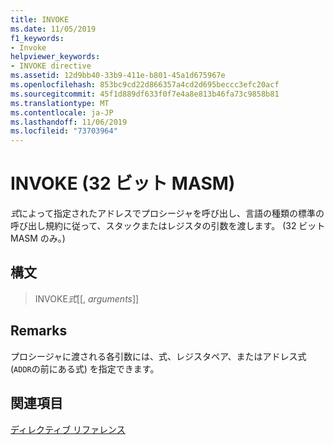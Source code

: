 ```yaml
---
title: INVOKE
ms.date: 11/05/2019
f1_keywords:
- Invoke
helpviewer_keywords:
- INVOKE directive
ms.assetid: 12d9bb40-33b9-411e-b801-45a1d675967e
ms.openlocfilehash: 853bc9cd22d866357a4cd2d695beccc3efc20acf
ms.sourcegitcommit: 45f1d889df633f0f7e4a8e813b46fa73c9858b81
ms.translationtype: MT
ms.contentlocale: ja-JP
ms.lasthandoff: 11/06/2019
ms.locfileid: "73703964"
---
```

# <a name="invoke-32-bit-masm"></a>INVOKE (32 ビット MASM)

*式*によって指定されたアドレスでプロシージャを呼び出し、言語の種類の標準の呼び出し規約に従って、スタックまたはレジスタの引数を渡します。 (32 ビット MASM のみ。)

## <a name="syntax"></a>構文

> INVOKE*式*[[, *arguments*]]

## <a name="remarks"></a>Remarks

プロシージャに渡される各引数には、式、レジスタペア、またはアドレス式 (`ADDR`の前にある式) を指定できます。

## <a name="see-also"></a>関連項目

[ディレクティブ リファレンス](../../assembler/masm/directives-reference.md)<br/>